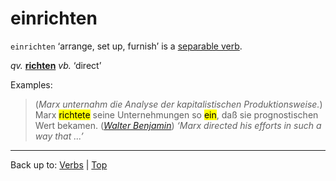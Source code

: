 # einrichten

`einrichten` ‘arrange, set up, furnish’ is a [separable verb](../../separableVerbs.md).

*qv.* **[richten](../../r/ri/richten.md)** *vb.* ‘direct’

Examples:

> (*Marx unternahm die Analyse der kapitalistischen Produktionsweise.*) Marx <mark>richtete</mark> seine Unternehmungen so <mark>ein</mark>, daß sie prognostischen Wert bekamen. (*[Walter Benjamin](../../../texts/WalterBenjamin/DasKunstWerk.md)*) *‘Marx directed his efforts in such a way that ...’*

----

Back up to: [Verbs](../../index.md) | [Top](../../../index.md)
